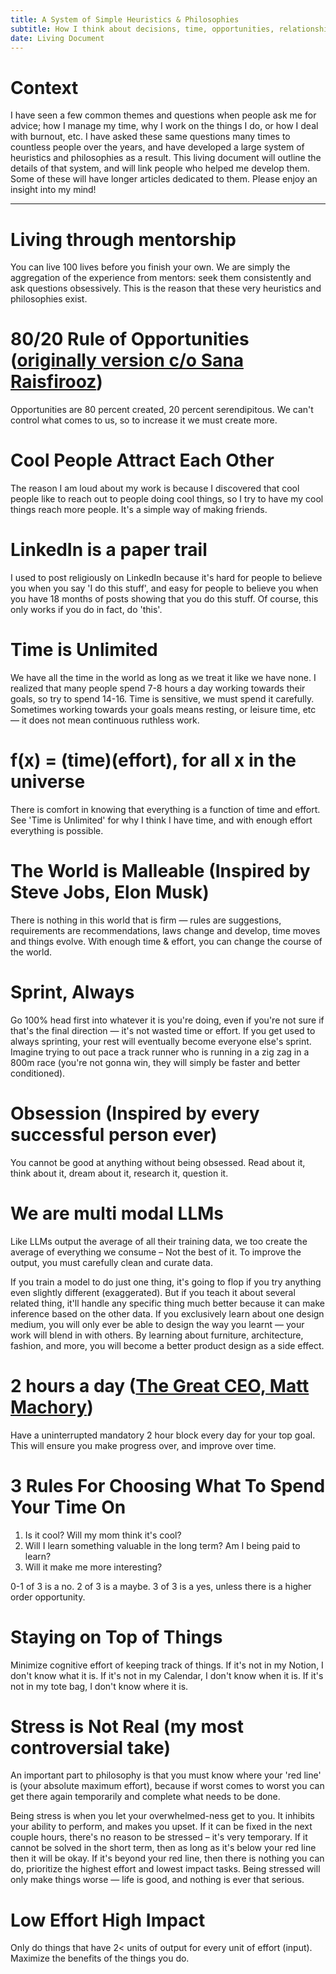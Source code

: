 ```yaml
---
title: A System of Simple Heuristics & Philosophies
subtitle: How I think about decisions, time, opportunities, relationships, life and more.
date: Living Document
---
```


# Context

I have seen a few common themes and questions when people ask me for advice; how I manage my time, why I work on the things I do, or how I deal with burnout, etc. I have asked these same questions many times to countless people over the years, and have developed a large system of heuristics and philosophies as a result. This living document will outline the details of that system, and will link people who helped me develop them. Some of these will have longer articles dedicated to them. Please enjoy an insight into my mind!

---

# Living through mentorship

You can live 100 lives before you finish your own. We are simply the aggregation of the experience from mentors: seek them consistently and ask questions obsessively. This is the reason that these very heuristics and philosophies exist.

# 80/20 Rule of Opportunities ([originally version c/o Sana Raisfirooz](https://www.linkedin.com/in/sana-raisfirooz/))

Opportunities are 80 percent created, 20 percent serendipitous. We can't control what comes to us, so to increase it we must create more.

# Cool People Attract Each Other

The reason I am loud about my work is because I discovered that cool people like to reach out to people doing cool things, so I try to have my cool things reach more people. It's a simple way of making friends.

# LinkedIn is a paper trail

I used to post religiously on LinkedIn because it's hard for people to believe you when you say 'I do this stuff', and easy for people to believe you when you have 18 months of posts showing that you do this stuff. Of course, this only works if you do in fact, do 'this'.

# Time is Unlimited

We have all the time in the world as long as we treat it like we have none. I realized that many people spend 7-8 hours a day working towards their goals, so try to spend 14-16. Time is sensitive, we must spend it carefully. Sometimes working towards your goals means resting, or leisure time, etc — it does not mean continuous ruthless work.

# f(x) = (time)(effort), for all x in the universe

There is comfort in knowing that everything is a function of time and effort. See 'Time is Unlimited' for why I think I have time, and with enough effort everything is possible.

# The World is Malleable (Inspired by Steve Jobs, Elon Musk)

There is nothing in this world that is firm — rules are suggestions, requirements are recommendations, laws change and develop, time moves and things evolve. With enough time & effort, you can change the course of the world.

# Sprint, Always

Go 100% head first into whatever it is you're doing, even if you're not sure if that's the final direction — it's not wasted time or effort. If you get used to always sprinting, your rest will eventually become everyone else's sprint. Imagine trying to out pace a track runner who is running in a zig zag in a 800m race (you're not gonna win, they will simply be faster and better conditioned).

# Obsession (Inspired by every successful person ever)

You cannot be good at anything without being obsessed. Read about it, think about it, dream about it, research it, question it.

# We are multi modal LLMs

Like LLMs output the average of all their training data, we too create the average of everything we consume – Not the best of it. To improve the output, you must carefully clean and curate data.

If you train a model to do just one thing, it's going to flop if you try anything even slightly different (exaggerated). But if you teach it about several related thing, it'll handle any specific thing much better because it can make inference based on the other data. If you exclusively learn about one design medium, you will only ever be able to design the way you learnt — your work will blend in with others. By learning about furniture, architecture, fashion, and more, you will become a better product design as a side effect.

# 2 hours a day ([The Great CEO, Matt Machory](https://docs.google.com/document/d/1ZJZbv4J6FZ8Dnb0JuMhJxTnwl-dwqx5xl0s65DE3wO8/edit))

Have a uninterrupted mandatory 2 hour block every day for your top goal. This will ensure you make progress over, and improve over time.

# 3 Rules For Choosing What To Spend Your Time On

1. Is it cool? Will my mom think it's cool?
2. Will I learn something valuable in the long term? Am I being paid to learn?
3. Will it make me more interesting?

0-1 of 3 is a no.
2 of 3 is a maybe.
3 of 3 is a yes, unless there is a higher order opportunity.

# Staying on Top of Things

Minimize cognitive effort of keeping track of things. If it's not in my Notion, I don't know what it is. If it's not in my Calendar, I don't know when it is. If it's not in my tote bag, I don't know where it is.

# Stress is Not Real (my most controversial take)

An important part to philosophy is that you must know where your 'red line' is (your absolute maximum effort), because if worst comes to worst you can get there again temporarily and complete what needs to be done.

Being stress is when you let your overwhelmed-ness get to you. It inhibits your ability to perform, and makes you upset. If it can be fixed in the next couple hours, there's no reason to be stressed – it's very temporary. If it cannot be solved in the short term, then as long as it's below your red line then it will be okay. If it's beyond your red line, then there is nothing you can do, prioritize the highest effort and lowest impact tasks. Being stressed will only make things worse — life is good, and nothing is ever that serious.

# Low Effort High Impact

Only do things that have 2< units of output for every unit of effort (input). Maximize the benefits of the things you do.
